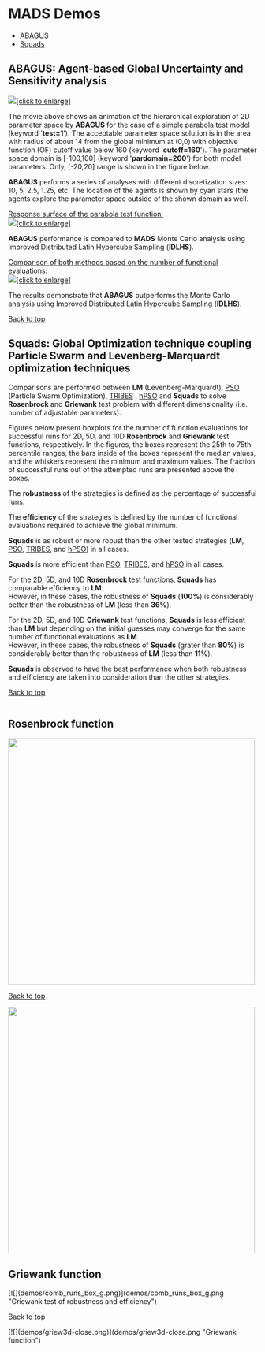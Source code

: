 <div class="animatescroll"><a name="demos:top" id="demos:top"></a>

# **MADS** Demos

*   [ABAGUS](#abagus-agent-based-global-uncertainty-and-sensitivity-analysis)
*   [Squads](#squads-global-optimization-technique-coupling-particle-swarm-and-levenberg-marquardt-optimization-techniques)

## <a name="demos:ABAGUS" id="ABAGUS"></a>**ABAGUS**: Agent-based Global Uncertainty and Sensitivity analysis

[![](animations/abagus-opt.gif)[click to enlarge]](animations/abagus-opt.gif "ABAGUS animation")

The movie above shows an animation of the hierarchical еxploration of 2D parameter space by **ABAGUS** for the case of a simple parabola test model (keyword '**test=1**'). The acceptable parameter space solution is in the area with radius of about 14 from the global minimum at (0,0) with objective function (OF) cutoff value below 160 (keyword '**cutoff=160**'). The parameter space domain is [-100,100] (keyword '**pardomain=200**') for both model parameters. Only, [-20,20] range is shown in the figure below.

**ABAGUS** performs a series of analyses with different discretization sizes: 10, 5, 2.5, 1.25, etc. The location of the agents is shown by cyan stars (the agents explore the parameter space outside of the shown domain as well.

[Response surface of the parabola test function:  
![](demos/parabola3d.png)[click to enlarge]](demos/parabola3d.png "Parabola test function")

**ABAGUS** performance is compared to **MADS** Monte Carlo analysis using Improved Distributed Latin Hypercube Sampling (**IDLHS**).

[Comparison of both methods based on the number of functional evaluations:  
![](demos/convergence_00.png)[click to enlarge]](demos/convergence_00.png "ABAGUS & Montel Carlo convergence")

The results demonstrate that **ABAGUS** outperforms the Monte Carlo analysis using Improved Distributed Latin Hypercube Sampling (**IDLHS**).

[Back to top](#mads-demos)

## <a name="demos:Squads" id="Squads"></a>**Squads**: Global Optimization technique coupling Particle Swarm and Levenberg-Marquardt optimization techniques

Comparisons are performed between **LM** (Levenberg-Marquardt), [PSO](http://clerc.maurice.free.fr/pso/) (Particle Swarm Optimization), [TRIBES](http://www.particleswarm.info/Tribes_2006_Cooren.pdf) , [hPSO](http://www.mathworks.com/matlabcentral/fileexchange/6497-hybrid-particle-swarm-optimization/content/hPSOoptions.m) and **Squads** to solve **Rosenbrock** and **Griewank** test problem with different dimensionality (i.e. number of adjustable parameters).

Figures below present boxplots for the number of function evaluations for successful runs for 2D, 5D, and 10D **Rosenbrock** and **Griewank** test functions, respectively. In the figures, the boxes represent the 25th to 75th percentile ranges, the bars inside of the boxes represent the median values, and the whiskers represent the minimum and maximum values. The fraction of successful runs out of the attempted runs are presented above the boxes.

The **robustness** of the strategies is defined as the percentage of successful runs.

The **efficiency** of the strategies is defined by the number of functional evaluations required to achieve the global minimum.

**Squads** is as robust or more robust than the other tested strategies (**LM**, [PSO](http://clerc.maurice.free.fr/pso/), [TRIBES](http://www.particleswarm.info/Tribes_2006_Cooren.pdf), and [hPSO](http://www.mathworks.com/matlabcentral/fileexchange/6497-hybrid-particle-swarm-optimization/content/hPSOoptions.m)) in all cases.

**Squads** is more efficient than [PSO](http://clerc.maurice.free.fr/pso/), [TRIBES](http://www.particleswarm.info/Tribes_2006_Cooren.pdf), and [hPSO](http://www.mathworks.com/matlabcentral/fileexchange/6497-hybrid-particle-swarm-optimization/content/hPSOoptions.m) in all cases.

For the 2D, 5D, and 10D **Rosenbrock** test functions, **Squads** has comparable efficiency to **LM**.  
However, in these cases, the robustness of **Squads** (**100%**) is considerably better than the robustness of **LM** (less than **36%**).

For the 2D, 5D, and 10D **Griewank** test functions, **Squads** is less efficient than **LM** but depending on the initial guesses may converge for the same number of functional evaluations as **LM**.  
However, in these cases, the robustness of **Squads** (grater than **80%**) is considerably better than the robustness of **LM** (less than **11%**).

**Squads** is observed to have the best performance when both robustness and efficiency are taken into consideration than the other strategies.

[Back to top](#mads-demos)

<div width="100%" style="float:left">

## **Rosenbrock** function
<img src="CrPlots_plot.png" width="500">

[Back to top](#mads-demos)

<img src="CrPlots_plot.png" width="500">

## **Griewank** function

<div width="50%" style="float:left">[![](demos/comb_runs_box_g.png)](demos/comb_runs_box_g.png "Griewank test of robustness and efficiency")

[Back to top](#mads-demos)

</div>

<div width="50%" style="float:left">[![](demos/griew3d-close.png)](demos/griew3d-close.png "Griewank function")</div>

</div>

</div>

<script type="text/javascript"><!-- hide from old browsers // if( window.top.location.href == window.self.location.href ) // location.replace("http://mads.lanl.gov/index.html?download"); // end hide --></script>
